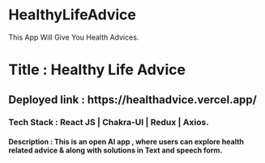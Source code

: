 # HealthyLifeAdvice
This App Will Give You Health Advices.

<h1>Title : Healthy Life Advice</h1>
<h2> Deployed link : https://healthadvice.vercel.app/</h2>
<h3>Tech Stack : React JS | Chakra-UI | Redux | Axios.</h3>
<h4>Description : This is an open AI app , where users can explore health related advice & along with solutions in Text and speech form.</h4>
